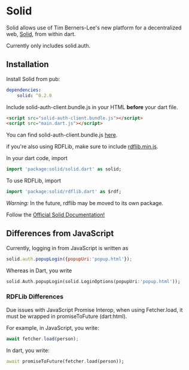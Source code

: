 # Solid

Solid allows use of Tim Berners-Lee's new platform for a decentralized web, [Solid](https://solid.inrupt.com/), from within dart.

Currently only includes solid.auth.

## Installation

Install Solid from pub:

```yaml
dependencies:
    solid: ^0.2.0
```

Include solid-auth-client.bundle.js in your HTML **before** your dart file.
```html
<script src="solid-auth-client.bundle.js"></script>
<script src="main.dart.js"></script>
```
You can find solid-auth-client.bundle.js [here](https://solid.github.io/solid-auth-client/dist/solid-auth-client.bundle.js).

if you're also using RDFLib, make sure to include [rdflib.min.js](https://linkeddata.github.io/rdflib.js/dist/rdflib.min.js).

In your dart code, import
```dart
import 'package:solid/solid.dart' as solid;
```
To use RDFLib, import
```dart
import 'package:solid/rdflib.dart' as $rdf;
```
*Warning:* In the future, rdflib may be moved to its own package.

Follow the [Official Solid Documentation!](https://solid.inrupt.com/docs/app-on-your-lunch-break)

## Differences from JavaScript

Currently, logging in from JavaScript is written as
```js
solid.auth.popupLogin({popupUri:'popup.html'});
```

Whereas in Dart, you write
```dart
solid.Auth.popupLogin(solid.LoginOptions(popupUri:'popup.html'));
```

### RDFLib Differences

Due issues with JavaScript Promise Interop, when using Fetcher.load, it must be wrapped in promiseToFuture (dart:html).

For example, in JavaScript, you write:
```js
await fetcher.load(person);
```
In dart, you write:
```dart
await promiseToFuture(fetcher.load(person));
```